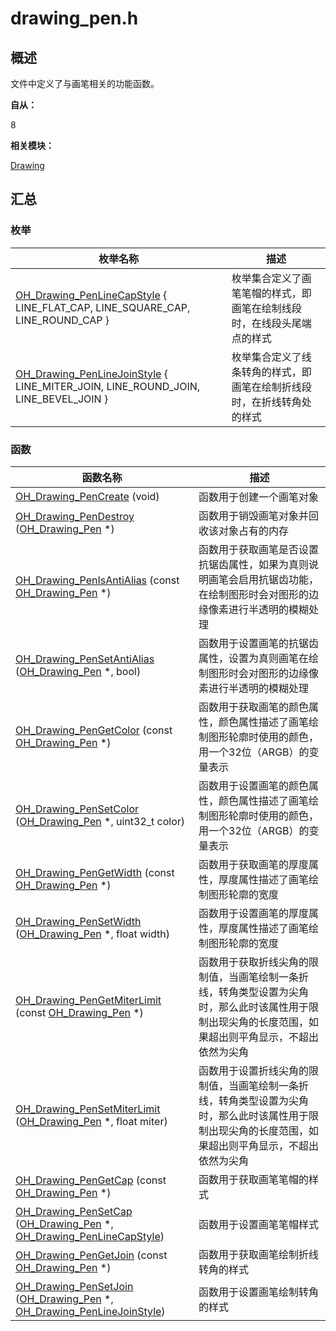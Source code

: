 # drawing_pen.h


## 概述

文件中定义了与画笔相关的功能函数。

**自从：**

8

**相关模块：**

[Drawing](_drawing.md)


## 汇总


### 枚举

| 枚举名称 | 描述 |
| -------- | -------- |
| [OH_Drawing_PenLineCapStyle](_drawing.md#oh_drawing_penlinecapstyle) { LINE_FLAT_CAP, LINE_SQUARE_CAP, LINE_ROUND_CAP } | 枚举集合定义了画笔笔帽的样式，即画笔在绘制线段时，在线段头尾端点的样式 |
| [OH_Drawing_PenLineJoinStyle](_drawing.md#oh_drawing_penlinejoinstyle) { LINE_MITER_JOIN, LINE_ROUND_JOIN, LINE_BEVEL_JOIN } | 枚举集合定义了线条转角的样式，即画笔在绘制折线段时，在折线转角处的样式 |


### 函数

| 函数名称 | 描述 |
| -------- | -------- |
| [OH_Drawing_PenCreate](_drawing.md#oh_drawing_pencreate) (void) | 函数用于创建一个画笔对象 |
| [OH_Drawing_PenDestroy](_drawing.md#oh_drawing_pendestroy) ([OH_Drawing_Pen](_drawing.md#oh_drawing_pen) \*) | 函数用于销毁画笔对象并回收该对象占有的内存 |
| [OH_Drawing_PenIsAntiAlias](_drawing.md#oh_drawing_penisantialias) (const [OH_Drawing_Pen](_drawing.md#oh_drawing_pen) \*) | 函数用于获取画笔是否设置抗锯齿属性，如果为真则说明画笔会启用抗锯齿功能，在绘制图形时会对图形的边缘像素进行半透明的模糊处理 |
| [OH_Drawing_PenSetAntiAlias](_drawing.md#oh_drawing_pensetantialias) ([OH_Drawing_Pen](_drawing.md#oh_drawing_pen) \*, bool) | 函数用于设置画笔的抗锯齿属性，设置为真则画笔在绘制图形时会对图形的边缘像素进行半透明的模糊处理 |
| [OH_Drawing_PenGetColor](_drawing.md#oh_drawing_pengetcolor) (const [OH_Drawing_Pen](_drawing.md#oh_drawing_pen) \*) | 函数用于获取画笔的颜色属性，颜色属性描述了画笔绘制图形轮廓时使用的颜色，用一个32位（ARGB）的变量表示 |
| [OH_Drawing_PenSetColor](_drawing.md#oh_drawing_pensetcolor) ([OH_Drawing_Pen](_drawing.md#oh_drawing_pen) \*, uint32_t color) | 函数用于设置画笔的颜色属性，颜色属性描述了画笔绘制图形轮廓时使用的颜色，用一个32位（ARGB）的变量表示 |
| [OH_Drawing_PenGetWidth](_drawing.md#oh_drawing_pengetwidth) (const [OH_Drawing_Pen](_drawing.md#oh_drawing_pen) \*) | 函数用于获取画笔的厚度属性，厚度属性描述了画笔绘制图形轮廓的宽度 |
| [OH_Drawing_PenSetWidth](_drawing.md#oh_drawing_pensetwidth) ([OH_Drawing_Pen](_drawing.md#oh_drawing_pen) \*, float width) | 函数用于设置画笔的厚度属性，厚度属性描述了画笔绘制图形轮廓的宽度 |
| [OH_Drawing_PenGetMiterLimit](_drawing.md#oh_drawing_pengetmiterlimit) (const [OH_Drawing_Pen](_drawing.md#oh_drawing_pen) \*) | 函数用于获取折线尖角的限制值，当画笔绘制一条折线，转角类型设置为尖角时，那么此时该属性用于限制出现尖角的长度范围，如果超出则平角显示，不超出依然为尖角 |
| [OH_Drawing_PenSetMiterLimit](_drawing.md#oh_drawing_pensetmiterlimit) ([OH_Drawing_Pen](_drawing.md#oh_drawing_pen) \*, float miter) | 函数用于设置折线尖角的限制值，当画笔绘制一条折线，转角类型设置为尖角时，那么此时该属性用于限制出现尖角的长度范围，如果超出则平角显示，不超出依然为尖角 |
| [OH_Drawing_PenGetCap](_drawing.md#oh_drawing_pengetcap) (const [OH_Drawing_Pen](_drawing.md#oh_drawing_pen) \*) | 函数用于获取画笔笔帽的样式 |
| [OH_Drawing_PenSetCap](_drawing.md#oh_drawing_pensetcap) ([OH_Drawing_Pen](_drawing.md#oh_drawing_pen) \*, [OH_Drawing_PenLineCapStyle](_drawing.md#oh_drawing_penlinecapstyle)) | 函数用于设置画笔笔帽样式 |
| [OH_Drawing_PenGetJoin](_drawing.md#oh_drawing_pengetjoin) (const [OH_Drawing_Pen](_drawing.md#oh_drawing_pen) \*) | 函数用于获取画笔绘制折线转角的样式 |
| [OH_Drawing_PenSetJoin](_drawing.md#oh_drawing_pensetjoin) ([OH_Drawing_Pen](_drawing.md#oh_drawing_pen) \*, [OH_Drawing_PenLineJoinStyle](_drawing.md#oh_drawing_penlinejoinstyle)) | 函数用于设置画笔绘制转角的样式 |
